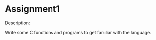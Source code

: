 # Assignment1

Description:

Write some C functions and programs to get familiar with the language.
